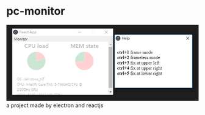 # pc-monitor
![cover](https://raw.githubusercontent.com/p208p2002/pc-monitor/master/cover.png)
a project made by electron and reactjs
